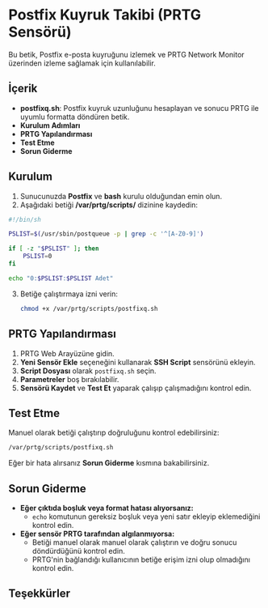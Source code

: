 # Postfix Kuyruk Takibi (PRTG Sensörü)

Bu betik, Postfix e-posta kuyruğunu izlemek ve PRTG Network Monitor üzerinden izleme sağlamak için kullanılabilir.

## İçerik
- **postfixq.sh**: Postfix kuyruk uzunluğunu hesaplayan ve sonucu PRTG ile uyumlu formatta döndüren betik.
- **Kurulum Adımları**
- **PRTG Yapılandırması**
- **Test Etme**
- **Sorun Giderme**

## Kurulum
1. Sunucunuzda **Postfix** ve **bash** kurulu olduğundan emin olun.
2. Aşağıdaki betiği **/var/prtg/scripts/** dizinine kaydedin:

```sh
#!/bin/sh

PSLIST=$(/usr/sbin/postqueue -p | grep -c '^[A-Z0-9]')

if [ -z "$PSLIST" ]; then
    PSLIST=0
fi

echo "0:$PSLIST:$PSLIST Adet"
```

3. Betiğe çalıştırmaya  izni verin:
   ```sh
   chmod +x /var/prtg/scripts/postfixq.sh
   ```

## PRTG Yapılandırması
1. PRTG Web Arayüzüne gidin.
2. **Yeni Sensör Ekle** seçeneğini kullanarak **SSH Script** sensörünü ekleyin.
3. **Script Dosyası** olarak `postfixq.sh` seçin.
4. **Parametreler** boş bırakılabilir.
5. **Sensörü Kaydet** ve **Test Et** yaparak çalışıp çalışmadığını kontrol edin.

## Test Etme
Manuel olarak betiği çalıştırıp doğruluğunu kontrol edebilirsiniz:
```sh
/var/prtg/scripts/postfixq.sh
```

Eğer bir hata alırsanız **Sorun Giderme** kısmına bakabilirsiniz.

## Sorun Giderme
- **Eğer çıktıda boşluk veya format hatası alıyorsanız:**
  - `echo` komutunun gereksiz boşluk veya yeni satır ekleyip eklemediğini kontrol edin.
- **Eğer sensör PRTG tarafından algılanmıyorsa:**
  - Betiği manuel olarak  manuel olarak çalıştırın ve doğru sonucu döndürdüğünü kontrol edin.
  - PRTG'nin bağlandığı kullanıcının betiğe erişim izni olup olmadığını kontrol edin.

## Teşekkürler
